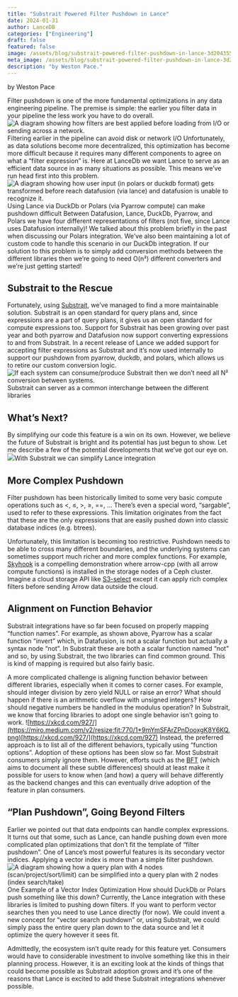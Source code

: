 ```yaml
---
title: "Substrait Powered Filter Pushdown in Lance"
date: 2024-01-31
author: LanceDB
categories: ["Engineering"]
draft: false
featured: false
image: /assets/blog/substrait-powered-filter-pushdown-in-lance-3d204355365c/preview-image.png
meta_image: /assets/blog/substrait-powered-filter-pushdown-in-lance-3d204355365c/preview-image.png
description: "by Weston Pace."
---
```


by Weston Pace

Filter pushdown is one of the more fundamental optimizations in any data engineering pipeline. The premise is simple: the earlier you filter data in your pipeline the less work you have to do overall.
![A diagram showing how filters are best applied before loading from I/O or sending across a network.](https://miro.medium.com/v2/resize:fit:770/1*xR-_L5RYsY-Px_ONFditXQ.png)Filtering earlier in the pipeline can avoid disk or network I/O
Unfortunately, as data solutions become more decentralized, this optimization has become more difficult because it requires many different components to agree on what a “filter expression” is. Here at LanceDb we want Lance to serve as an efficient data source in as many situations as possible. This means we’ve run head first into this problem.
![A diagram showing how user input (in polars or duckdb format) gets transformed before reach datafusion (via lance) and datafusion is unable to recognize it.](https://miro.medium.com/v2/resize:fit:770/1*K0ocmQTdSz99VGIYqfu6Mg.png)Using Lance via DuckDb or Polars (via Pyarrow compute) can make pushdown difficult
Between Datafusion, Lance, DuckDb, Pyarrow, and Polars we have four different representations of filters (not five, since Lance uses Datafusion internally)! We talked about this problem briefly in the past when discussing our Polars integration. We’ve also been maintaining a lot of custom code to handle this scenario in our DuckDb integration. If our solution to this problem is to simply add conversion methods between the different libraries then we’re going to need O(n²) different converters and we’re just getting started!

## Substrait to the Rescue

Fortunately, using [Substrait](https://substrait.io/), we’ve managed to find a more maintainable solution. Substrait is an open standard for query plans and, since expressions are a part of query plans, it gives us an open standard for compute expressions too. Support for Substrait has been growing over past year and both pyarrow and Datafusion now support converting expressions to and from Substrait. In a recent release of Lance we added support for accepting filter expressions as Substrait and it’s now used internally to support our pushdown from pyarrow, duckdb, and polars, which allows us to retire our custom conversion logic.
![If each system can consume/produce Substrait then we don’t need all N² conversion between systems.](https://miro.medium.com/v2/resize:fit:770/1*HpT662Epn8FQ2K1VSzixXA.png)Substrait can server as a common interchange between the different libraries
## What’s Next?

By simplifying our code this feature is a win on its own. However, we believe the future of Substrait is bright and its potential has just begun to show. Let me describe a few of the potential developments that we’ve got our eye on.
![](https://miro.medium.com/v2/resize:fit:770/1*ldcaGpLJuG9qbsSICbe7sw.png)With Substrait we can simplify Lance integration
## More Complex Pushdown

Filter pushdown has been historically limited to some very basic compute operations such as <, ≤, >, ≥, ==, … There’s even a special word, “sargable”, used to refer to these expressions. This limitation originates from the fact that these are the only expressions that are easily pushed down into classic database indices (e.g. btrees).

Unfortunately, this limitation is becoming too restrictive. Pushdown needs to be able to cross many different boundaries, and the underlying systems can sometimes support much richer and more complex functions. For example, [Skyhook](https://arrow.apache.org/blog/2022/01/31/skyhook-bringing-computation-to-storage-with-apache-arrow/) is a compelling demonstration where arrow-cpp (with all arrow compute functions) is installed in the storage nodes of a Ceph cluster. Imagine a cloud storage API like [S3-select](https://docs.aws.amazon.com/AmazonS3/latest/userguide/selecting-content-from-objects.html) except it can apply rich complex filters before sending Arrow data outside the cloud.

## Alignment on Function Behavior

Substrait integrations have so far been focused on properly mapping “function names”. For example, as shown above, Pyarrow has a scalar function “invert” which, in Datafusion, is not a scalar function but actually a syntax node “not”. In Substrait these are both a scalar function named “not” and so, by using Substrait, the two libraries can find common ground. This is kind of mapping is required but also fairly basic.

A more complicated challenge is aligning function behavior between different libraries, especially when it comes to corner cases. For example, should integer division by zero yield NULL or raise an error? What should happen if there is an arithmetic overflow with unsigned integers? How should negative numbers be handled in the modulus operation? In Substrait, we know that forcing libraries to adopt one single behavior isn’t going to work.
![https://xkcd.com/927/](https://miro.medium.com/v2/resize:fit:770/1*9mYmSFArZPnDooxgK8Y6KQ.png)[https://xkcd.com/927/](https://xkcd.com/927)
Instead, the preferred approach is to list all of the different behaviors, typically using “function options”. Adoption of these options has been slow so far. Most Substrait consumers simply ignore them. However, efforts such as the [BFT](https://voltrondata.github.io/bft/index.html) (which aims to document all these subtle differences) should at least make it possible for users to know when (and how) a query will behave differently as the backend changes and this can eventually drive adoption of the feature in plan consumers.

## “Plan Pushdown”, Going Beyond Filters

Earlier we pointed out that data endpoints can handle complex expressions. It turns out that some, such as Lance, can handle pushing down even more complicated plan optimizations that don’t fit the template of “filter pushdown”. One of Lance’s most powerful features is its secondary vector indices. Applying a vector index is more than a simple filter pushdown.
![A diagram showing how a query plan with 4 nodes (scan/project/sort/limit) can be simplified into a query plan with 2 nodes (index search/take)](https://miro.medium.com/v2/resize:fit:770/1*lOvjAeLN6JUdTnhM8lMVLQ.png)One Example of a Vector Index Optimization
How should DuckDb or Polars push something like this down? Currently, the Lance integration with these libraries is limited to pushing down filters. If you want to perform vector searches then you need to use Lance directly (for now). We could invent a new concept for “vector search pushdown” or, using Substrait, we could simply pass the entire query plan down to the data source and let it optimize the query however it sees fit.

Admittedly, the ecosystem isn’t quite ready for this feature yet. Consumers would have to considerable investment to involve something like this in their planning process. However, it is an exciting look at the kinds of things that could become possible as Substrait adoption grows and it’s one of the reasons that Lance is excited to add these Substrait integrations whenever possible.
